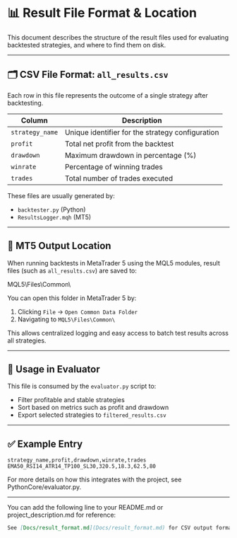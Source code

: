 # 📊 Result File Format & Location

This document describes the structure of the result files used for evaluating backtested strategies, and where to find them on disk.

---

## 🗂️ CSV File Format: `all_results.csv`

Each row in this file represents the outcome of a single strategy after backtesting.

| Column         | Description                                      |
|----------------|--------------------------------------------------|
| `strategy_name`| Unique identifier for the strategy configuration |
| `profit`       | Total net profit from the backtest               |
| `drawdown`     | Maximum drawdown in percentage (%)               |
| `winrate`      | Percentage of winning trades                     |
| `trades`       | Total number of trades executed                  |

These files are usually generated by:
- `backtester.py` (Python)
- `ResultsLogger.mqh` (MT5)

---

## 📍 MT5 Output Location

When running backtests in MetaTrader 5 using the MQL5 modules, result files (such as `all_results.csv`) are saved to:

MQL5\Files\Common\


You can open this folder in MetaTrader 5 by:

1. Clicking `File` → `Open Common Data Folder`
2. Navigating to `MQL5\Files\Common\`

This allows centralized logging and easy access to batch test results across all strategies.

---

## 🔁 Usage in Evaluator

This file is consumed by the `evaluator.py` script to:
- Filter profitable and stable strategies
- Sort based on metrics such as profit and drawdown
- Export selected strategies to `filtered_results.csv`

---

## ✅ Example Entry

```csv
strategy_name,profit,drawdown,winrate,trades
EMA50_RSI14_ATR14_TP100_SL30,320.5,18.3,62.5,80
```

For more details on how this integrates with the project, see PythonCore/evaluator.py.

---

You can add the following line to your README.md or project_description.md for reference:

```markdown
See [Docs/result_format.md](Docs/result_format.md) for CSV output format and MetaTrader 5 output file location.
```


